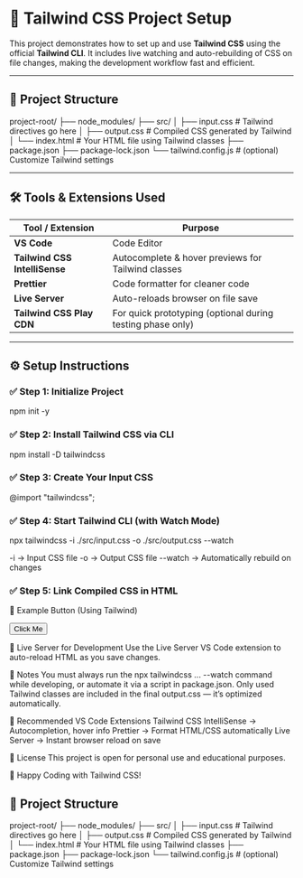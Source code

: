 # 🚀 Tailwind CSS Project Setup

This project demonstrates how to set up and use **Tailwind CSS** using the official **Tailwind CLI**. It includes live watching and auto-rebuilding of CSS on file changes, making the development workflow fast and efficient.

---

## 📁 Project Structure
project-root/
├── node_modules/
├── src/
│ ├── input.css # Tailwind directives go here
│ ├── output.css # Compiled CSS generated by Tailwind
│ └── index.html # Your HTML file using Tailwind classes
├── package.json
├── package-lock.json
└── tailwind.config.js # (optional) Customize Tailwind settings


---

## 🛠️ Tools & Extensions Used

| Tool / Extension | Purpose |
|-----------------------------|-------------------------------------------------------------------------|
| **VS Code** | Code Editor |
| **Tailwind CSS IntelliSense** | Autocomplete & hover previews for Tailwind classes |
| **Prettier** | Code formatter for cleaner code |
| **Live Server** | Auto-reloads browser on file save |
| **Tailwind CSS Play CDN** | For quick prototyping (optional during testing phase only) |

---

## ⚙️ Setup Instructions

### ✅ Step 1: Initialize Project

npm init -y

### ✅ Step 2: Install Tailwind CSS via CLI

npm install -D tailwindcss

### ✅ Step 3: Create Your Input CSS

@import "tailwindcss";

### ✅ Step 4: Start Tailwind CLI (with Watch Mode)

npx tailwindcss -i ./src/input.css -o ./src/output.css --watch

-i → Input CSS file
-o → Output CSS file
--watch → Automatically rebuild on changes

### ✅ Step 5: Link Compiled CSS in HTML

<!-- ./src/index.html -->
<link rel="stylesheet" href="./output.css" />


🎨 Example Button (Using Tailwind)

<button class="bg-blue-600 text-white px-6 py-3 rounded-md hover:bg-blue-500">
Click Me
</button>

🔄 Live Server for Development
Use the Live Server VS Code extension to auto-reload HTML as you save changes.

🧠 Notes
You must always run the npx tailwindcss ... --watch command while developing, or automate it via a script in package.json.
Only used Tailwind classes are included in the final output.css — it’s optimized automatically.


📌 Recommended VS Code Extensions
Tailwind CSS IntelliSense → Autocompletion, hover info
Prettier → Format HTML/CSS automatically
Live Server → Instant browser reload on save

🤝 License
This project is open for personal use and educational purposes.

🙌 Happy Coding with Tailwind CSS!

## 📁 Project Structure
project-root/
├── node_modules/
├── src/
│ ├── input.css # Tailwind directives go here
│ ├── output.css # Compiled CSS generated by Tailwind
│ └── index.html # Your HTML file using Tailwind classes
├── package.json
├── package-lock.json
└── tailwind.config.js # (optional) Customize Tailwind settings





 
